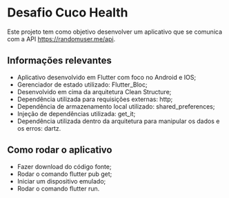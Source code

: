 # Desafio Cuco Health

Este projeto tem como objetivo desenvolver um aplicativo que se comunica com a API https://randomuser.me/api.

## Informações relevantes

- Aplicativo desenvolvido em Flutter com foco no Android e IOS;
- Gerenciador de estado utilizado: Flutter_Bloc;
- Desenvolvido em cima da arquitetura Clean Structure;
- Dependência utilizada para requisições externas: http;
- Dependência de armazenamento local utilizado: shared_preferences;
- Injeção de dependências utilizada: get_it;
- Dependência utilizada dentro da arquitetura para manipular os dados e os erros: dartz.

## Como rodar o aplicativo

- Fazer download do código fonte;
- Rodar o comando flutter pub get;
- Iniciar um dispositivo emulado;
- Rodar o comando flutter run.